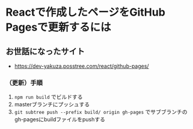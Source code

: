 # Reactで作成したページをGitHub Pagesで更新するには

## お世話になったサイト
* https://dev-yakuza.posstree.com/react/github-pages/


### （更新）手順
1. `npm run build` でビルドする
2. masterブランチにプッシュする
3. `git subtree push --prefix build/ origin gh-pages` でサブブランチのgh-pagesにbuildファイルをpushする